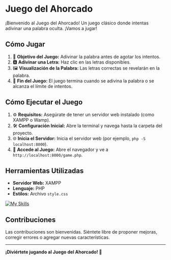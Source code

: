 # Juego del Ahorcado

¡Bienvenido al Juego del Ahorcado! Un juego clásico donde intentas adivinar una palabra oculta. ¡Vamos a jugar!

## Cómo Jugar

1. 🎯 **Objetivo del Juego:** Adivinar la palabra antes de agotar los intentos.
2. 🅰️ **Adivinar una Letra:** Haz clic en las letras disponibles.
3. 🖼️ **Visualización de la Palabra:** Las letras correctas se revelarán en la palabra.
4. 🚀 **Fin del Juego:** El juego termina cuando se adivina la palabra o se alcanza el límite de intentos.

## Cómo Ejecutar el Juego

1. ⚙️ **Requisitos:** Asegúrate de tener un servidor web instalado (como XAMPP o Wamp).
2. 🛠️ **Configuración Inicial:** Abre la terminal y navega hasta la carpeta del proyecto.
3. 🌐 **Inicia el Servidor:** Inicia el servidor web (por ejemplo, `php -S localhost:8000`).
4. 🚀 **Accede al Juego:** Abre el navegador y ve a `http://localhost:8000/game.php`.

## Herramientas Utilizadas

- **Servidor Web:** XAMPP
- **Lenguaje:** PHP
- **Estilos:** Archivo `style.css`

[![My Skills](https://skillicons.dev/icons?i=php,css&perline=3)](https://skillicons.dev)


## Contribuciones

Las contribuciones son bienvenidas. Siéntete libre de proponer mejoras, corregir errores o agregar nuevas características.

---
**¡Diviértete jugando al Juego del Ahorcado! 🎉**
